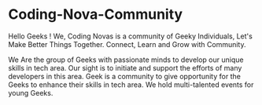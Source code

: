 # Coding-Nova-Community
Hello Geeks !  We, Coding Novas is a community of Geeky Individuals, Let's Make Better Things Together. 
Connect, Learn
and Grow
with Community.


We Are the group of Geeks with passionate minds to develop our unique skills in tech area. Our sight is to initiate and support the efforts of many developers in this area. Geek is a community to give opportunity for the Geeks to enhance their skills in tech area. We hold multi-talented events for young Geeks.
